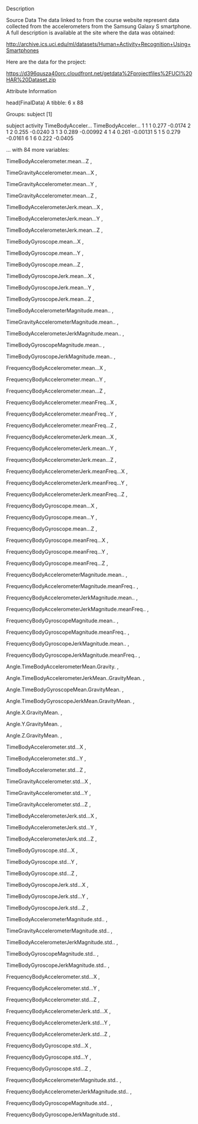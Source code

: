 Description

Source Data The data linked to from the course website represent data collected from the accelerometers from the Samsung Galaxy S smartphone. A full description is available at the site where the data was obtained:

http://archive.ics.uci.edu/ml/datasets/Human+Activity+Recognition+Using+Smartphones

Here are the data for the project:

https://d396qusza40orc.cloudfront.net/getdata%2Fprojectfiles%2FUCI%20HAR%20Dataset.zip

Attribute Information

head(FinalData)
A tibble: 6 x 88

Groups: subject [1]

subject activity TimeBodyAcceler… TimeBodyAcceler… 1 1 1 0.277 -0.0174 2 1 2 0.255 -0.0240 3 1 3 0.289 -0.00992 4 1 4 0.261 -0.00131 5 1 5 0.279 -0.0161 6 1 6 0.222 -0.0405

… with 84 more variables:

TimeBodyAccelerometer.mean...Z ,

TimeGravityAccelerometer.mean...X ,

TimeGravityAccelerometer.mean...Y ,

TimeGravityAccelerometer.mean...Z ,

TimeBodyAccelerometerJerk.mean...X ,

TimeBodyAccelerometerJerk.mean...Y ,

TimeBodyAccelerometerJerk.mean...Z ,

TimeBodyGyroscope.mean...X ,

TimeBodyGyroscope.mean...Y ,

TimeBodyGyroscope.mean...Z ,

TimeBodyGyroscopeJerk.mean...X ,

TimeBodyGyroscopeJerk.mean...Y ,

TimeBodyGyroscopeJerk.mean...Z ,

TimeBodyAccelerometerMagnitude.mean.. ,

TimeGravityAccelerometerMagnitude.mean.. ,

TimeBodyAccelerometerJerkMagnitude.mean.. ,

TimeBodyGyroscopeMagnitude.mean.. ,

TimeBodyGyroscopeJerkMagnitude.mean.. ,

FrequencyBodyAccelerometer.mean...X ,

FrequencyBodyAccelerometer.mean...Y ,

FrequencyBodyAccelerometer.mean...Z ,

FrequencyBodyAccelerometer.meanFreq...X ,

FrequencyBodyAccelerometer.meanFreq...Y ,

FrequencyBodyAccelerometer.meanFreq...Z ,

FrequencyBodyAccelerometerJerk.mean...X ,

FrequencyBodyAccelerometerJerk.mean...Y ,

FrequencyBodyAccelerometerJerk.mean...Z ,

FrequencyBodyAccelerometerJerk.meanFreq...X ,

FrequencyBodyAccelerometerJerk.meanFreq...Y ,

FrequencyBodyAccelerometerJerk.meanFreq...Z ,

FrequencyBodyGyroscope.mean...X ,

FrequencyBodyGyroscope.mean...Y ,

FrequencyBodyGyroscope.mean...Z ,

FrequencyBodyGyroscope.meanFreq...X ,

FrequencyBodyGyroscope.meanFreq...Y ,

FrequencyBodyGyroscope.meanFreq...Z ,

FrequencyBodyAccelerometerMagnitude.mean.. ,

FrequencyBodyAccelerometerMagnitude.meanFreq.. ,

FrequencyBodyAccelerometerJerkMagnitude.mean.. ,

FrequencyBodyAccelerometerJerkMagnitude.meanFreq.. ,

FrequencyBodyGyroscopeMagnitude.mean.. ,

FrequencyBodyGyroscopeMagnitude.meanFreq.. ,

FrequencyBodyGyroscopeJerkMagnitude.mean.. ,

FrequencyBodyGyroscopeJerkMagnitude.meanFreq.. ,

Angle.TimeBodyAccelerometerMean.Gravity. ,

Angle.TimeBodyAccelerometerJerkMean..GravityMean. ,

Angle.TimeBodyGyroscopeMean.GravityMean. ,

Angle.TimeBodyGyroscopeJerkMean.GravityMean. ,

Angle.X.GravityMean. ,

Angle.Y.GravityMean. ,

Angle.Z.GravityMean. ,

TimeBodyAccelerometer.std...X ,

TimeBodyAccelerometer.std...Y ,

TimeBodyAccelerometer.std...Z ,

TimeGravityAccelerometer.std...X ,

TimeGravityAccelerometer.std...Y ,

TimeGravityAccelerometer.std...Z ,

TimeBodyAccelerometerJerk.std...X ,

TimeBodyAccelerometerJerk.std...Y ,

TimeBodyAccelerometerJerk.std...Z ,

TimeBodyGyroscope.std...X ,

TimeBodyGyroscope.std...Y ,

TimeBodyGyroscope.std...Z ,

TimeBodyGyroscopeJerk.std...X ,

TimeBodyGyroscopeJerk.std...Y ,

TimeBodyGyroscopeJerk.std...Z ,

TimeBodyAccelerometerMagnitude.std.. ,

TimeGravityAccelerometerMagnitude.std.. ,

TimeBodyAccelerometerJerkMagnitude.std.. ,

TimeBodyGyroscopeMagnitude.std.. ,

TimeBodyGyroscopeJerkMagnitude.std.. ,

FrequencyBodyAccelerometer.std...X ,

FrequencyBodyAccelerometer.std...Y ,

FrequencyBodyAccelerometer.std...Z ,

FrequencyBodyAccelerometerJerk.std...X ,

FrequencyBodyAccelerometerJerk.std...Y ,

FrequencyBodyAccelerometerJerk.std...Z ,

FrequencyBodyGyroscope.std...X ,

FrequencyBodyGyroscope.std...Y ,

FrequencyBodyGyroscope.std...Z ,

FrequencyBodyAccelerometerMagnitude.std.. ,

FrequencyBodyAccelerometerJerkMagnitude.std.. ,

FrequencyBodyGyroscopeMagnitude.std.. ,

FrequencyBodyGyroscopeJerkMagnitude.std..
